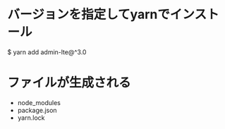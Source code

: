 # バージョンを指定してyarnでインストール
$ yarn add admin-lte@^3.0

# ファイルが生成される
- node_modules
- package.json
- yarn.lock
